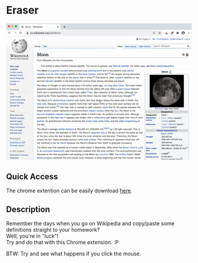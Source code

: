 # Eraser

![Animated Cover](demo.gif)

## Quick Access
The chrome extention can be easily download [here](https://github.com/SamanthaCui/abc-student-repo/raw/master/projects/bug-project/bug-project.zip).

## Description
Remember the days when you go on Wikipedia and copy/paste some definitions straight to your homework?<br/>
Well, you're in "luck"!<br/>
Try and do that with this Chrome extension. :P

BTW: Try and see what happens if you click the mouse.  
